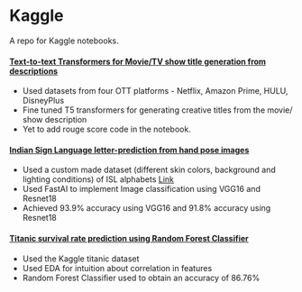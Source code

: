 # Kaggle

A repo for Kaggle notebooks.

#### [Text-to-text Transformers for Movie/TV show title generation from descriptions](https://github.com/Sowmya-Iyer/Kaggle/blob/master/t5-transformer-for-movie-tv-show-title-prediction.ipynb)
- Used datasets from four OTT platforms - Netflix, Amazon Prime, HULU, DisneyPlus
- Fine tuned T5 transformers for generating creative titles from the movie/ show description
- Yet to add rouge score code in the notebook.

#### [Indian Sign Language letter-prediction from hand pose images](https://github.com/Sowmya-Iyer/Kaggle/blob/master/isl-image-classification-using-fastai.ipynb)
- Used a custom made dataset (different skin colors, background and lighting conditions) of ISL alphabets [Link](https://www.kaggle.com/datasets/sowmyaiyer/isl-image-classification-with-a-background-clutter)
- Used FastAI to implement Image classification using VGG16 and Resnet18
- Achieved 93.9% accuracy using VGG16 and 91.8% accuracy using Resnet18 

#### [Titanic survival rate prediction using Random Forest Classifier](https://github.com/Sowmya-Iyer/Kaggle/blob/master/titanic-survival-prediction.ipynb)
- Used the Kaggle titanic dataset
- Used EDA for intuition about correlation in features
- Random Forest Classifier used to obtain an accuracy of 86.76%
